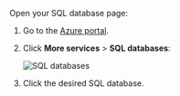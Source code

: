 
Open your SQL database page:

1. Go to the [Azure portal](https://portal.azure.com).
2. Click **More services** > **SQL databases**:
   
   ![SQL databases](https://docstestmedia1.blob.core.windows.net/azure-media/includes/media/sql-database-browse-to-database/browse-to-database.png)
3. Click the desired SQL database.


